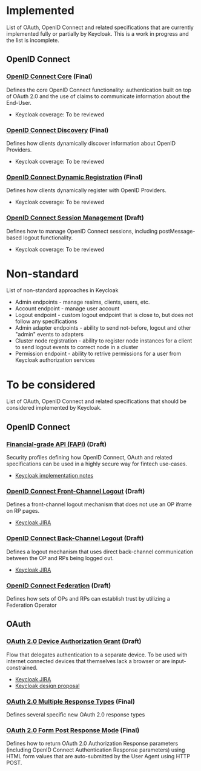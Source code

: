 # Implemented

List of OAuth, OpenID Connect and related specifications that are currently implemented fully or partially by Keycloak.
This is a work in progress and the list is incomplete.


## OpenID Connect


### [OpenID Connect Core](http://openid.net/specs/openid-connect-core-1_0.html) (Final)

Defines the core OpenID Connect functionality: authentication built on top of OAuth 2.0 and the use of claims to 
communicate information about the End-User.

* Keycloak coverage: To be reviewed


### [OpenID Connect Discovery](https://openid.net/specs/openid-connect-discovery-1_0.html) (Final)

Defines how clients dynamically discover information about OpenID Providers.

* Keycloak coverage: To be reviewed


### [OpenID Connect Dynamic Registration](http://openid.net/specs/openid-connect-registration-1_0.html) (Final)

Defines how clients dynamically register with OpenID Providers.

* Keycloak coverage: To be reviewed


### [OpenID Connect Session Management](http://openid.net/specs/openid-connect-session-1_0.html) (Draft)

Defines how to manage OpenID Connect sessions, including postMessage-based logout functionality.

* Keycloak coverage: To be reviewed


# Non-standard

List of non-standard approaches in Keycloak

* Admin endpoints - manage realms, clients, users, etc.
* Account endpoint - manage user account
* Logout endpoint - custom logout endpoint that is close to, but does not follow any specifications
* Admin adapter endpoints - ability to send not-before, logout and other "admin" events to adapters
* Cluster node registration - ability to register node instances for a client to send logout events to correct node in a cluster
* Permission endpoint - ability to retrive permissions for a user from Keycloak authorization services


# To be considered

List of OAuth, OpenID Connect and related specifications that should be considered implemented by Keycloak.


## OpenID Connect


### [Financial-grade API (FAPI)](https://openid.net/wg/fapi/) (Draft)

Security profiles defining how OpenID Connect, OAuth and related specifications can be used in a highly secure way
for fintech use-cases.

* [Keycloak implementation notes](fapi-notes.md)


### [OpenID Connect Front-Channel Logout](http://openid.net/specs/openid-connect-frontchannel-1_0.html) (Draft)

Defines a front-channel logout mechanism that does not use an OP iframe on RP pages.

* [Keycloak JIRA](https://issues.jboss.org/browse/KEYCLOAK-2939)

### [OpenID Connect Back-Channel Logout](http://openid.net/specs/openid-connect-backchannel-1_0.html) (Draft)

Defines a logout mechanism that uses direct back-channel communication between the OP and RPs being logged out.

* [Keycloak JIRA](https://issues.jboss.org/browse/KEYCLOAK-2940)

### [OpenID Connect Federation](http://openid.net/specs/openid-connect-federation-1_0.html) (Draft)

Defines how sets of OPs and RPs can establish trust by utilizing a Federation Operator


## OAuth


### [OAuth 2.0 Device Authorization Grant](https://tools.ietf.org/html/draft-ietf-oauth-device-flow-15) (Draft)

Flow that delegates authentication to a separate device. To be used with internet connected devices that themselves
lack a browser or are input-constrained.

* [Keycloak JIRA](https://issues.jboss.org/browse/KEYCLOAK-7675)
* [Keycloak design proposal](https://github.com/keycloak/keycloak-community/pull/6)


### [OAuth 2.0 Multiple Response Types](http://openid.net/specs/oauth-v2-multiple-response-types-1_0.html) (Final)

Defines several specific new OAuth 2.0 response types


### [OAuth 2.0 Form Post Response Mode](http://openid.net/specs/openid-connect-migration-1_0.html) (Final)

Defines how to return OAuth 2.0 Authorization Response parameters (including OpenID Connect Authentication Response 
parameters) using HTML form values that are auto-submitted by the User Agent using HTTP POST.